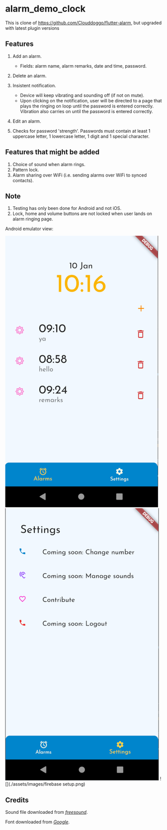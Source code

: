 # alarm_demo_clock

This is clone of https://github.com/Clouddoggo/flutter-alarm, but upgraded with latest plugin versions

## Features

1. Add an alarm.

   - Fields: alarm name, alarm remarks, date and time, password.

2. Delete an alarm.
3. Insistent notification.

   - Device will keep vibrating and sounding off (if not on mute).
   - Upon clicking on the notification, user will be directed to a page that plays the ringing on loop until the password is entered correctly. Vibration also carries on until the password is entered correctly.

4. Edit an alarm.
5. Checks for password 'strength'. Passwords must contain at least 1 uppercase letter, 1 lowercase letter, 1 digit and 1 special character.

## Features that might be added

1. Choice of sound when alarm rings.
2. Pattern lock.
3. Alarm sharing over WiFi (i.e. sending alarms over WiFi to synced contacts).

## Note

1. Testing has only been done for Android and not iOS.
2. Lock, home and volume buttons are not locked when user lands on alarm ringing page.

Android emulator view:

![](./assets/images/alarmsView.PNG)
![](./assets/images/settingsView.PNG)
![](./assets/images/firebase setup.png)

## Credits
Sound file downloaded from *[freesound](https://freesound.org/s/397787/)*.

Font downloaded from *[Google](https://fonts.google.com/)*.
